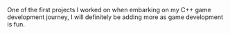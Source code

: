 One of the first projects I worked on when embarking on my C++ game development journey, I will definitely be adding more as game development is fun.
